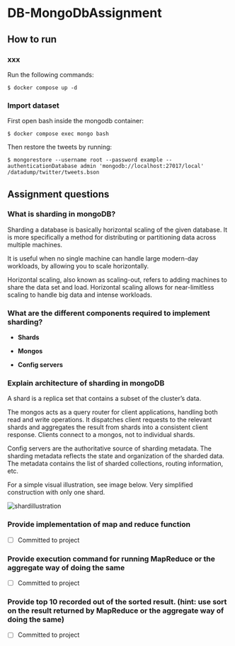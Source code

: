 # DB-MongoDbAssignment

## How to run
### xxx
Run the following commands:
```
$ docker compose up -d
```

### Import dataset
First open bash inside the mongodb container:
```
$ docker compose exec mongo bash
```
Then restore the tweets by running:
```
$ mongorestore --username root --password example --authenticationDatabase admin 'mongodb://localhost:27017/local' /datadump/twitter/tweets.bson
```

## Assignment questions
### What is sharding in mongoDB?
Sharding a database is basically horizontal scaling of the given database. It is more specifically a method for distributing or partitioning data across multiple machines.

It is useful when no single machine can handle large modern-day workloads, by allowing you to scale horizontally.

Horizontal scaling, also known as scaling-out, refers to adding machines to share the data set and load. Horizontal scaling allows for near-limitless scaling to handle big data and intense workloads.

### What are the different components required to implement sharding?
- **Shards**

- **Mongos**

- **Config servers**

### Explain architecture of sharding in mongoDB
A shard is a replica set that contains a subset of the cluster’s data.

The mongos acts as a query router for client applications, handling both read and write operations. It dispatches client requests to the relevant shards and aggregates the result from shards into a consistent client response. Clients connect to a mongos, not to individual shards.

Config servers are the authoritative source of sharding metadata. The sharding metadata reflects the state and organization of the sharded data. The metadata contains the list of sharded collections, routing information, etc.

For a simple visual illustration, see image below. Very simplified construction with only one shard.

![shardillustration](https://webimages.mongodb.com/_com_assets/cms/kyc08hm61who5ts6t-image4.png?auto=format%252Ccompress)

### Provide implementation of map and reduce function
- [ ] Committed to project

###  Provide execution command for running MapReduce or the aggregate way of doing the same
- [ ] Committed to project

### Provide top 10 recorded out of the sorted result. (hint: use sort on the result returned by MapReduce or the aggregate way of doing the same)
- [ ] Committed to project
